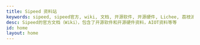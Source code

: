 ```yaml
---
title: Sipeed 资料站
keywords: sipeed, sipeed官方, wiki, 文档, 开源软件, 开源硬件, Lichee, 荔枝派, AI, AIOT, 边缘计算, 人脸识别, 嵌入式AI, maixpy, maixpy3, Longan, Tang
desc: Sipeed的官方文档（Wiki），包含了开源软件和开源硬件资料，AIOT资料等等
id: home
layout: home
---
```


